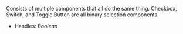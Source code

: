 Consists of multiple components that all do the same thing. Checkbox, Switch, and Toggle Button are all binary selection components.

* Handles: *Boolean*

